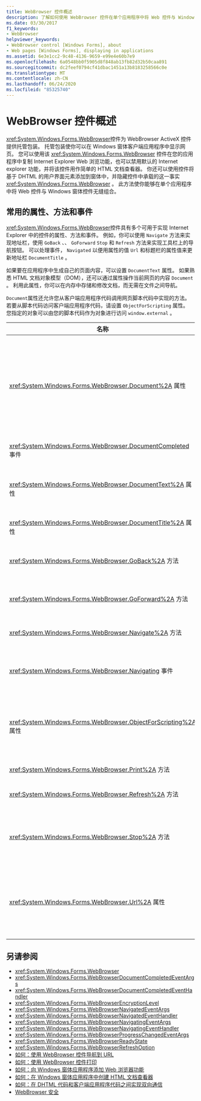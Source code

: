 ```yaml
---
title: WebBrowser 控件概述
description: 了解如何使用 WebBrowser 控件在单个应用程序中将 Web 控件与 Windows 窗体控件无缝组合。
ms.date: 03/30/2017
f1_keywords:
- WebBrowser
helpviewer_keywords:
- WebBrowser control [Windows Forms], about
- Web pages [Windows Forms], displaying in applications
ms.assetid: 6e3e1cc2-9c48-4136-9659-e99e4e60b7e9
ms.openlocfilehash: 6a0548bb0f5905d8f848ab13fb82d32b50caa891
ms.sourcegitcommit: dc2feef0794cf41dbac1451a13b8183258566c0e
ms.translationtype: MT
ms.contentlocale: zh-CN
ms.lasthandoff: 06/24/2020
ms.locfileid: "85325740"
---
```

# <a name="webbrowser-control-overview"></a>WebBrowser 控件概述
<xref:System.Windows.Forms.WebBrowser>控件为 WebBrowser ActiveX 控件提供托管包装。 托管包装使你可以在 Windows 窗体客户端应用程序中显示网页。 您可以使用该 <xref:System.Windows.Forms.WebBrowser> 控件在您的应用程序中复制 Internet Explorer Web 浏览功能，也可以禁用默认的 Internet explorer 功能，并将该控件用作简单的 HTML 文档查看器。 你还可以使用控件将基于 DHTML 的用户界面元素添加到窗体中，并隐藏控件中承载的这一事实 <xref:System.Windows.Forms.WebBrowser> 。 此方法使你能够在单个应用程序中将 Web 控件与 Windows 窗体控件无缝组合。  
  
## <a name="frequently-used-properties-methods-and-events"></a>常用的属性、方法和事件  
 <xref:System.Windows.Forms.WebBrowser>控件具有多个可用于实现 Internet Explorer 中的控件的属性、方法和事件。 例如，你可以使用 `Navigate` 方法来实现地址栏，使用 `GoBack` 、、 `GoForward` `Stop` 和 `Refresh` 方法来实现工具栏上的导航按钮。 可以处理事件， `Navigated` 以便用属性的值 `Url` 和标题栏的属性值来更新地址栏 `DocumentTitle` 。  
  
 如果要在应用程序中生成自己的页面内容，可以设置 `DocumentText` 属性。 如果熟悉 HTML 文档对象模型（DOM），还可以通过属性操作当前网页的内容 `Document` 。 利用此属性，你可以在内存中存储和修改文档，而无需在文件之间导航。  
  
 `Document`属性还允许您从客户端应用程序代码调用网页脚本代码中实现的方法。 若要从脚本代码访问客户端应用程序代码，请设置 `ObjectForScripting` 属性。 您指定的对象可以由您的脚本代码作为对象进行访问 `window.external` 。  
  
|名称|说明|  
|----------|-----------------|  
|<xref:System.Windows.Forms.WebBrowser.Document%2A> 属性|获取一个对象，该对象提供对当前网页的 HTML 文档对象模型（DOM）的托管访问。|  
|<xref:System.Windows.Forms.WebBrowser.DocumentCompleted> 事件|网页完成加载时发生。|  
|<xref:System.Windows.Forms.WebBrowser.DocumentText%2A> 属性|获取或设置当前网页的 HTML 内容。|  
|<xref:System.Windows.Forms.WebBrowser.DocumentTitle%2A> 属性|获取当前网页的标题。|  
|<xref:System.Windows.Forms.WebBrowser.GoBack%2A> 方法|导航至历史记录中的上一页。|  
|<xref:System.Windows.Forms.WebBrowser.GoForward%2A> 方法|导航至历史记录中的下一页。|  
|<xref:System.Windows.Forms.WebBrowser.Navigate%2A> 方法|导航到指定的 URL。|  
|<xref:System.Windows.Forms.WebBrowser.Navigating> 事件|导航开始之前发生，使操作可以取消。|  
|<xref:System.Windows.Forms.WebBrowser.ObjectForScripting%2A> 属性|获取或设置一个对象，该对象可用于与您的应用程序进行通信。|  
|<xref:System.Windows.Forms.WebBrowser.Print%2A> 方法|打印当前网页。|  
|<xref:System.Windows.Forms.WebBrowser.Refresh%2A> 方法|重新加载当前网页。|  
|<xref:System.Windows.Forms.WebBrowser.Stop%2A> 方法|暂停当前导航并停止动态页面元素，如声音和动画。|  
|<xref:System.Windows.Forms.WebBrowser.Url%2A> 属性|获取或设置当前网页的 URL。 设置此属性会将控件导航到新的 URL。|  
  
## <a name="see-also"></a>另请参阅

- <xref:System.Windows.Forms.WebBrowser>
- <xref:System.Windows.Forms.WebBrowserDocumentCompletedEventArgs>
- <xref:System.Windows.Forms.WebBrowserDocumentCompletedEventHandler>
- <xref:System.Windows.Forms.WebBrowserEncryptionLevel>
- <xref:System.Windows.Forms.WebBrowserNavigatedEventArgs>
- <xref:System.Windows.Forms.WebBrowserNavigatedEventHandler>
- <xref:System.Windows.Forms.WebBrowserNavigatingEventArgs>
- <xref:System.Windows.Forms.WebBrowserNavigatingEventHandler>
- <xref:System.Windows.Forms.WebBrowserProgressChangedEventArgs>
- <xref:System.Windows.Forms.WebBrowserReadyState>
- <xref:System.Windows.Forms.WebBrowserRefreshOption>
- [如何：使用 WebBrowser 控件导航到 URL](how-to-navigate-to-a-url-with-the-webbrowser-control.md)
- [如何：使用 WebBrowser 控件打印](how-to-print-with-a-webbrowser-control.md)
- [如何：向 Windows 窗体应用程序添加 Web 浏览器功能](how-to-add-web-browser-capabilities-to-a-windows-forms-application.md)
- [如何：在 Windows 窗体应用程序中创建 HTML 文档查看器](how-to-create-an-html-document-viewer-in-a-windows-forms-application.md)
- [如何：在 DHTML 代码和客户端应用程序代码之间实现双向通信](implement-two-way-com-between-dhtml-and-client.md)
- [WebBrowser 安全](webbrowser-security.md)
